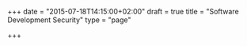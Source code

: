 +++
date = "2015-07-18T14:15:00+02:00"
draft = true
title = "Software Development Security"
type = "page"

+++
